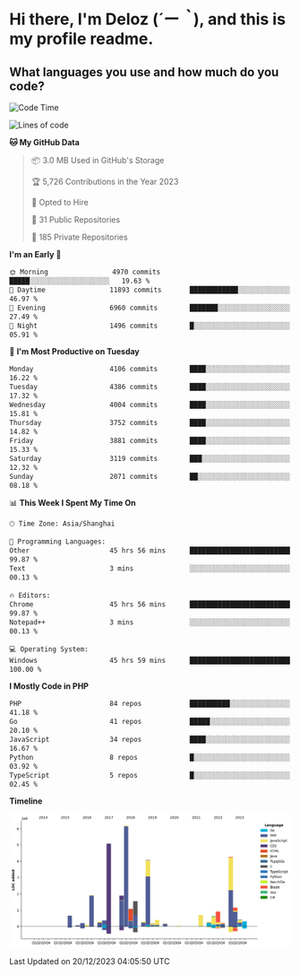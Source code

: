 # **Hi there, I'm Deloz (*´ー｀*), and this is my profile readme.**

## **What languages you use and how much do you code?**

<!--START_SECTION:waka-->
![Code Time](http://img.shields.io/badge/Code%20Time-3%2C026%20hrs%2043%20mins-blue)

![Lines of code](https://img.shields.io/badge/From%20Hello%20World%20I%27ve%20Written-33.2%20million%20lines%20of%20code-blue)

**🐱 My GitHub Data** 

> 📦 3.0 MB Used in GitHub's Storage 
 > 
> 🏆 5,726 Contributions in the Year 2023
 > 
> 💼 Opted to Hire
 > 
> 📜 31 Public Repositories 
 > 
> 🔑 185 Private Repositories 
 > 
**I'm an Early 🐤** 

```text
🌞 Morning                4970 commits        █████░░░░░░░░░░░░░░░░░░░░   19.63 % 
🌆 Daytime                11893 commits       ████████████░░░░░░░░░░░░░   46.97 % 
🌃 Evening                6960 commits        ███████░░░░░░░░░░░░░░░░░░   27.49 % 
🌙 Night                  1496 commits        █░░░░░░░░░░░░░░░░░░░░░░░░   05.91 % 
```
📅 **I'm Most Productive on Tuesday** 

```text
Monday                   4106 commits        ████░░░░░░░░░░░░░░░░░░░░░   16.22 % 
Tuesday                  4386 commits        ████░░░░░░░░░░░░░░░░░░░░░   17.32 % 
Wednesday                4004 commits        ████░░░░░░░░░░░░░░░░░░░░░   15.81 % 
Thursday                 3752 commits        ████░░░░░░░░░░░░░░░░░░░░░   14.82 % 
Friday                   3881 commits        ████░░░░░░░░░░░░░░░░░░░░░   15.33 % 
Saturday                 3119 commits        ███░░░░░░░░░░░░░░░░░░░░░░   12.32 % 
Sunday                   2071 commits        ██░░░░░░░░░░░░░░░░░░░░░░░   08.18 % 
```


📊 **This Week I Spent My Time On** 

```text
🕑︎ Time Zone: Asia/Shanghai

💬 Programming Languages: 
Other                    45 hrs 56 mins      █████████████████████████   99.87 % 
Text                     3 mins              ░░░░░░░░░░░░░░░░░░░░░░░░░   00.13 % 

🔥 Editors: 
Chrome                   45 hrs 56 mins      █████████████████████████   99.87 % 
Notepad++                3 mins              ░░░░░░░░░░░░░░░░░░░░░░░░░   00.13 % 

💻 Operating System: 
Windows                  45 hrs 59 mins      █████████████████████████   100.00 % 
```

**I Mostly Code in PHP** 

```text
PHP                      84 repos            ██████████░░░░░░░░░░░░░░░   41.18 % 
Go                       41 repos            █████░░░░░░░░░░░░░░░░░░░░   20.10 % 
JavaScript               34 repos            ████░░░░░░░░░░░░░░░░░░░░░   16.67 % 
Python                   8 repos             █░░░░░░░░░░░░░░░░░░░░░░░░   03.92 % 
TypeScript               5 repos             █░░░░░░░░░░░░░░░░░░░░░░░░   02.45 % 
```



**Timeline**

![Lines of Code chart](https://raw.githubusercontent.com/deloz/deloz/main/assets/bar_graph.png)


 Last Updated on 20/12/2023 04:05:50 UTC
<!--END_SECTION:waka-->
